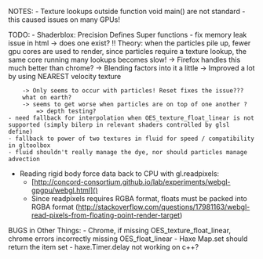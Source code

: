 NOTES:
	- Texture lookups outside function void main() are not standard - this caused issues on many GPUs!

TODO:
	- Shaderblox: Precision
				  Defines
				  Super functions
	- fix memory leak issue in html -> does one exist?
		!! Theory: when the particles pile up, fewer gpu cores are used to render, since particles require a texture lookup, the same core running many lookups becomes slow!
			-> Firefox handles this much better than chrome?
			-> Blending factors into it a little
			-> Improved a lot by using NEAREST velocity texture

		-> Only seems to occur with particles! Reset fixes the issue???
		what on earth?
		-> seems to get worse when particles are on top of one another ?
			=> depth testing?
	- need fallback for interpolation when OES_texture_float_linear is not supported (simply bilerp in relevant shaders controlled by glsl define)
	- fallback to power of two textures in fluid for speed / compatibility in gltoolbox
	- fluid shouldn't really manage the dye, nor should particles manage advection

- Reading rigid body force data back to CPU with gl.readpixels:
	- [http://concord-consortium.github.io/lab/experiments/webgl-gpgpu/webgl.html]()
	- Since readpixels requires RGBA format, floats must be packed into RGBA format (http://stackoverflow.com/questions/17981163/webgl-read-pixels-from-floating-point-render-target)

BUGS in Other Things:
	- Chrome, if missing OES_texture_float_linear, chrome errors incorrectly missing OES_float_linear
	- Haxe Map.set should return the item set
	- haxe.Timer.delay not working on c++?